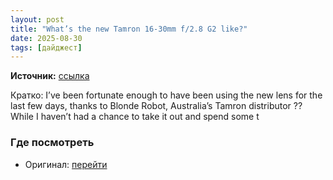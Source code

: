 ```yaml
---
layout: post
title: "What’s the new Tamron 16-30mm f/2.8 G2 like?"
date: 2025-08-30
tags: [дайджест]
---
```


**Источник:** [ссылка](https://digital-photography-school.com/whats-the-new-tamron-16-30mm-f-2-8-g2-like/)

Кратко: I’ve been fortunate enough to have been using the new lens for the last few days, thanks to Blonde Robot, Australia’s Tamron distributor ?? While I haven’t had a chance to take it out and spend some t

### Где посмотреть
- Оригинал: [перейти]({link})

